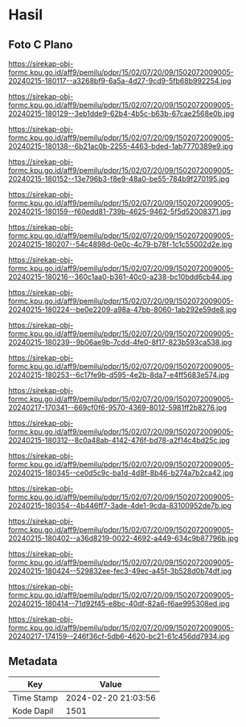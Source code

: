 # Hasil

## Foto C Plano

https://sirekap-obj-formc.kpu.go.id/aff9/pemilu/pdpr/15/02/07/20/09/1502072009005-20240215-180117--a3268bf9-6a5a-4d27-9cd9-5fb68b992254.jpg

https://sirekap-obj-formc.kpu.go.id/aff9/pemilu/pdpr/15/02/07/20/09/1502072009005-20240215-180129--3eb1dde9-62b4-4b5c-b63b-67cae2568e0b.jpg

https://sirekap-obj-formc.kpu.go.id/aff9/pemilu/pdpr/15/02/07/20/09/1502072009005-20240215-180138--6b21ac0b-2255-4463-bded-1ab7770389e9.jpg

https://sirekap-obj-formc.kpu.go.id/aff9/pemilu/pdpr/15/02/07/20/09/1502072009005-20240215-180152--13e796b3-f8e9-48a0-be55-784b9f270195.jpg

https://sirekap-obj-formc.kpu.go.id/aff9/pemilu/pdpr/15/02/07/20/09/1502072009005-20240215-180159--f60edd81-739b-4625-9462-5f5d52008371.jpg

https://sirekap-obj-formc.kpu.go.id/aff9/pemilu/pdpr/15/02/07/20/09/1502072009005-20240215-180207--54c4898d-0e0c-4c79-b78f-1c1c55002d2e.jpg

https://sirekap-obj-formc.kpu.go.id/aff9/pemilu/pdpr/15/02/07/20/09/1502072009005-20240215-180216--360c1aa0-b361-40c0-a238-bc10bdd6cb44.jpg

https://sirekap-obj-formc.kpu.go.id/aff9/pemilu/pdpr/15/02/07/20/09/1502072009005-20240215-180224--be0e2209-a98a-47bb-8060-1ab292e59de8.jpg

https://sirekap-obj-formc.kpu.go.id/aff9/pemilu/pdpr/15/02/07/20/09/1502072009005-20240215-180239--9b06ae9b-7cdd-4fe0-8f17-823b593ca538.jpg

https://sirekap-obj-formc.kpu.go.id/aff9/pemilu/pdpr/15/02/07/20/09/1502072009005-20240215-180253--6c17fe9b-d595-4e2b-8da7-e4ff5683e574.jpg

https://sirekap-obj-formc.kpu.go.id/aff9/pemilu/pdpr/15/02/07/20/09/1502072009005-20240217-170341--669cf0f6-9570-4369-8012-5981ff2b8276.jpg

https://sirekap-obj-formc.kpu.go.id/aff9/pemilu/pdpr/15/02/07/20/09/1502072009005-20240215-180312--8c0a48ab-4142-476f-bd78-a2f14c4bd25c.jpg

https://sirekap-obj-formc.kpu.go.id/aff9/pemilu/pdpr/15/02/07/20/09/1502072009005-20240215-180345--ce0d5c9c-ba1d-4d8f-8b46-b274a7b2ca42.jpg

https://sirekap-obj-formc.kpu.go.id/aff9/pemilu/pdpr/15/02/07/20/09/1502072009005-20240215-180354--4b446ff7-3ade-4de1-9cda-83100952de7b.jpg

https://sirekap-obj-formc.kpu.go.id/aff9/pemilu/pdpr/15/02/07/20/09/1502072009005-20240215-180402--a36d8219-0022-4692-a449-634c9b87796b.jpg

https://sirekap-obj-formc.kpu.go.id/aff9/pemilu/pdpr/15/02/07/20/09/1502072009005-20240215-180424--529832ee-fec3-49ec-a45f-3b528d0b74df.jpg

https://sirekap-obj-formc.kpu.go.id/aff9/pemilu/pdpr/15/02/07/20/09/1502072009005-20240215-180414--71d92f45-e8bc-40df-82a6-f6ae995308ed.jpg

https://sirekap-obj-formc.kpu.go.id/aff9/pemilu/pdpr/15/02/07/20/09/1502072009005-20240217-174159--246f36cf-5db6-4620-bc21-61c456dd7934.jpg


## Metadata

| Key        | Value               |
| ---------- | ------------------- |
| Time Stamp | 2024-02-20 21:03:56 |
| Kode Dapil | 1501                |



